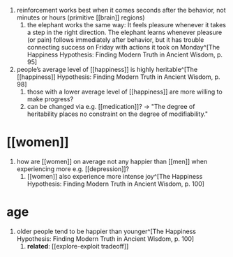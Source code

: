 1. reinforcement works best when it comes seconds after the behavior, not minutes or hours (primitive [[brain]] regions)
	1. the elephant works the same way: It feels pleasure whenever it takes a step in the right direction. The elephant learns whenever pleasure (or pain) follows immediately after behavior, but it has trouble connecting success on Friday with actions it took on Monday^[The Happiness Hypothesis: Finding Modern Truth in Ancient Wisdom, p. 95]
2. people’s average level of [[happiness]] is highly heritable^[The [[happiness]] Hypothesis: Finding Modern Truth in Ancient Wisdom, p. 98]
	1. those with a lower average level of [[happiness]] are more willing to make progress?
	2. can be changed via e.g. [[medication]]? → "The degree of heritability places no constraint on the degree of modifiability."

# [[women]]
1. how are [[women]] on average not any happier than [[men]] when experiencing more e.g. [[depression]]?
	1. [[women]] also experience more intense joy^[The Happiness Hypothesis: Finding Modern Truth in Ancient Wisdom, p. 100]

# age
1. older people tend to be happier than younger^[The Happiness Hypothesis: Finding Modern Truth in Ancient Wisdom, p. 100]
	1. **related**: [[explore-exploit tradeoff]]